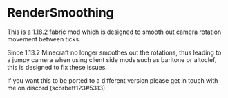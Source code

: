 # RenderSmoothing

This is a 1.18.2 fabric mod which is designed to smooth out camera rotation movement between ticks.

Since 1.13.2 Minecraft no longer smoothes out the rotations, thus leading to a jumpy camera when using client side mods such as baritone or altoclef, this is designed to fix these issues.

If you want this to be ported to a different version please get in touch with me on discord (scorbett123#5313).
